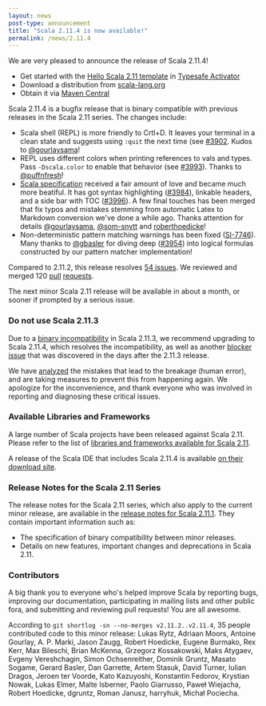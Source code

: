 ```yaml
---
layout: news
post-type: announcement
title: "Scala 2.11.4 is now available!"
permalink: /news/2.11.4
---
```

We are very pleased to announce the release of Scala 2.11.4!

* Get started with the [Hello Scala 2.11 template](https://typesafe.com/activator/template/hello-scala-2_11) in [Typesafe Activator](https://typesafe.com/platform/getstarted)
* Download a distribution from [scala-lang.org](http://scala-lang.org/download/2.11.4.html)
* Obtain it via [Maven Central](http://search.maven.org/?search%7Cga%7C1%7Cg%3A%22org.scala-lang%22%20AND%20v%3A%222.11.2%22#search%7Cga%7C1%7Cg%3A%22org.scala-lang%22%20AND%20v%3A%222.11.4%22)

Scala 2.11.4 is a bugfix release that is binary compatible with previous releases in the Scala 2.11 series.
The changes include:

* Scala shell (REPL) is more friendly to Crtl+D. It leaves your terminal in a clean state and suggests using `:quit` the next
time (see [#3902](https://github.com/scala/scala/pull/3902). Kudos to [@gourlaysama](https://github.com/gourlaysama)!
* REPL uses different colors when printing references to vals and types. Pass `-Dscala.color` to enable that behavior (see [#3993](https://github.com/scala/scala/pull/3993)). Thanks to [@puffnfresh](https://github.com/puffnfresh)!
* [Scala specification](http://www.scala-lang.org/files/archive/spec/2.11/) received a fair amount of love and became much more beatiful.  It has got syntax highlighting ([#3984](https://github.com/scala/scala/pull/3984)), linkable headers, and a side bar with TOC ([#3996](https://github.com/scala/scala/pull/3996)). A few final touches has been merged that fix typos and mistakes stemming from automatic Latex to Markdown conversion we've done a while ago. Thanks attention for details [@gourlaysama](https://github.com/gourlaysama), [@som-snytt](https://github.com/som-snytt) and [roberthoedicke](https://github.com/roberthoedicke)!
* Non-deterministic pattern matching warnings has been fixed ([SI-7746](https://issues.scala-lang.org/browse/SI-7746)). Many thanks to [@gbasler](https://github.com/gbasler) for diving deep ([#3954](https://github.com/scala/scala/pull/3954])) into logical formulas constructed by our pattern matcher implementation!

Compared to 2.11.2, this release resolves [54 issues](https://issues.scala-lang.org/issues/?jql=project%20%3D%20SI%20AND%20resolution%20%3D%20Fixed%20AND%20fixVersion%20in%20(%22Scala%202.11.3%22%2C%20%22Scala%202.11.4%22)%20ORDER%20BY%20component%20ASC%2C%20priority%20DESC). We reviewed and merged 120 [pull](https://github.com/scala/scala/pulls?q=is%3Apr+milestone%3A2.11.3) [requests](https://github.com/scala/scala/pulls?q=is%3Apr+milestone%3A2.11.4).

The next minor Scala 2.11 release will be available in about a month, or sooner if prompted by a serious issue.

### Do not use Scala 2.11.3
Due to a [binary incompatibility](https://issues.scala-lang.org/browse/SI-8899) in Scala 2.11.3, we recommend upgrading to Scala 2.11.4, which resolves the incompatibility, as well as another [blocker issue](https://issues.scala-lang.org/browse/SI-8900) that was discovered in the days after the 2.11.3 release.

We have [analyzed](https://groups.google.com/d/msg/scala-internals/SSD9BNJaFbU/rACBkHrs2JEJ) the mistakes that lead to the breakage (human error), and are taking measures to prevent this from happening again. We apologize for the inconvenience, and thank everyone who was involved in reporting and diagnosing these critical issues.

### Available Libraries and Frameworks

A large number of Scala projects have been released against Scala 2.11. Please refer to the list of [libraries and frameworks available for Scala 2.11](https://github.com/scala/make-release-notes/blob/2.11.x/projects-2.11.md).

A release of the Scala IDE that includes Scala 2.11.4 is available [on their download site](http://scala-ide.org/download/milestone.html).

### Release Notes for the Scala 2.11 Series

The release notes for the Scala 2.11 series, which also apply to the current minor release, are available in the [release notes for Scala 2.11.1](http://scala-lang.org/news/2.11.1). They contain important information such as:

* The specification of binary compatibility between minor releases.
* Details on new features, important changes and deprecations in Scala 2.11.

### Contributors

A big thank you to everyone who's helped improve Scala by reporting bugs, improving our documentation, participating in mailing lists and other public fora, and submitting and reviewing pull requests!
You are all awesome.

According to `git shortlog -sn --no-merges v2.11.2..v2.11.4`, 35 people contributed code to this minor release:
Lukas Rytz, Adriaan Moors, Antoine Gourlay, A. P. Marki, Jason Zaugg, Robert Hoedicke, Eugene Burmako, Rex Kerr, Max Bileschi, Brian McKenna, Grzegorz Kossakowski, Maks Atygaev, Evgeny Vereshchagin, Simon Ochsenreither, Dominik Gruntz, Masato Sogame, Gerard Basler, Dan Garrette, Artem Stasuk, David Turner, Iulian Dragos, Jeroen ter Voorde, Kato Kazuyoshi, Konstantin Fedorov, Krystian Nowak, Lukas Elmer, Malte Isberner, Paolo Giarrusso, Paweł Wiejacha, Robert Hoedicke, dgruntz, Roman Janusz, harryhuk, Michał Pociecha.


